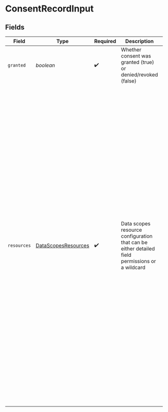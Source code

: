 # ConsentRecordInput


## Fields

| Field                                                                                                                                                                                                                                                                                                                                                                                                                                                                                                                                                                                                  | Type                                                                                                                                                                                                                                                                                                                                                                                                                                                                                                                                                                                                   | Required                                                                                                                                                                                                                                                                                                                                                                                                                                                                                                                                                                                               | Description                                                                                                                                                                                                                                                                                                                                                                                                                                                                                                                                                                                            | Example                                                                                                                                                                                                                                                                                                                                                                                                                                                                                                                                                                                                |
| ------------------------------------------------------------------------------------------------------------------------------------------------------------------------------------------------------------------------------------------------------------------------------------------------------------------------------------------------------------------------------------------------------------------------------------------------------------------------------------------------------------------------------------------------------------------------------------------------------ | ------------------------------------------------------------------------------------------------------------------------------------------------------------------------------------------------------------------------------------------------------------------------------------------------------------------------------------------------------------------------------------------------------------------------------------------------------------------------------------------------------------------------------------------------------------------------------------------------------ | ------------------------------------------------------------------------------------------------------------------------------------------------------------------------------------------------------------------------------------------------------------------------------------------------------------------------------------------------------------------------------------------------------------------------------------------------------------------------------------------------------------------------------------------------------------------------------------------------------ | ------------------------------------------------------------------------------------------------------------------------------------------------------------------------------------------------------------------------------------------------------------------------------------------------------------------------------------------------------------------------------------------------------------------------------------------------------------------------------------------------------------------------------------------------------------------------------------------------------ | ------------------------------------------------------------------------------------------------------------------------------------------------------------------------------------------------------------------------------------------------------------------------------------------------------------------------------------------------------------------------------------------------------------------------------------------------------------------------------------------------------------------------------------------------------------------------------------------------------ |
| `granted`                                                                                                                                                                                                                                                                                                                                                                                                                                                                                                                                                                                              | *boolean*                                                                                                                                                                                                                                                                                                                                                                                                                                                                                                                                                                                              | :heavy_check_mark:                                                                                                                                                                                                                                                                                                                                                                                                                                                                                                                                                                                     | Whether consent was granted (true) or denied/revoked (false)                                                                                                                                                                                                                                                                                                                                                                                                                                                                                                                                           | true                                                                                                                                                                                                                                                                                                                                                                                                                                                                                                                                                                                                   |
| `resources`                                                                                                                                                                                                                                                                                                                                                                                                                                                                                                                                                                                            | [DataScopesResources](../../models/components/DataScopesResources.md)                                                                                                                                                                                                                                                                                                                                                                                                                                                                                                                                  | :heavy_check_mark:                                                                                                                                                                                                                                                                                                                                                                                                                                                                                                                                                                                     | Data scopes resource configuration that can be either detailed field permissions or a wildcard                                                                                                                                                                                                                                                                                                                                                                                                                                                                                                         | {<br/>"hris.employees": {<br/>"id": {<br/>"read": true,<br/>"write": false<br/>},<br/>"first_name": {<br/>"read": true,<br/>"write": true<br/>},<br/>"last_name": {<br/>"read": true,<br/>"write": true<br/>},<br/>"email": {<br/>"read": true,<br/>"write": true<br/>},<br/>"addresses[].street": {<br/>"read": true,<br/>"write": false<br/>},<br/>"addresses[].city": {<br/>"read": true,<br/>"write": false<br/>},<br/>"employment.job_title": {<br/>"read": true,<br/>"write": true<br/>},<br/>"custom_fields[].employee_number": {<br/>"read": true,<br/>"write": false<br/>}<br/>},<br/>"hris.departments": {<br/>"id": {<br/>"read": true,<br/>"write": false<br/>},<br/>"name": {<br/>"read": true,<br/>"write": true<br/>},<br/>"code": {<br/>"read": true,<br/>"write": false<br/>}<br/>}<br/>} |